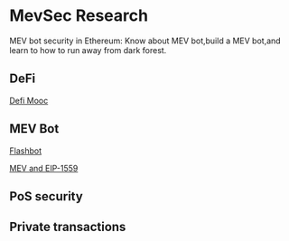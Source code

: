 # MevSec Research
MEV bot security in Ethereum: Know about MEV bot,build a MEV bot,and learn to how to run away from dark forest.

## DeFi
[Defi Mooc](https://rdi.berkeley.edu/berkeley-defi/f22)

##  MEV Bot

[Flashbot](https://docs.flashbots.net/)

[MEV and EIP-1559](https://hackmd.io/@flashbots/MEV-1559)


## PoS security 


## Private transactions
